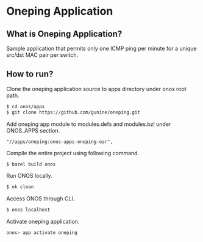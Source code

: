 # Oneping Application

## What is Oneping Application?
Sample application that permits only one ICMP ping per minute for a unique src/dst MAC pair per switch.

## How to run?
Clone the oneping application source to apps directory under onos root path.

```bash
$ cd onos/apps
$ git clone https://github.com/gunine/oneping.git
```

Add oneping app module to modules.defs and modules.bzl under ONOS_APPS section.
```
"//apps/oneping:onos-apps-oneping-oar",
```

Compile the entire project using following command.
```bash
$ bazel build onos
```

Run ONOS locally.
```bash
$ ok clean
```

Access ONOS through CLI.
```bash
$ onos localhost
```

Activate oneping application.
```bash
onos> app activate oneping
```
